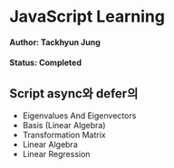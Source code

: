 # JavaScript Learning

#### Author: Tackhyun Jung

#### Status: Completed

## Script async와 defer의 
* Eigenvalues And Eigenvectors
* Basis (Linear Algebra)
* Transformation Matrix
* Linear Algebra
* Linear Regression

